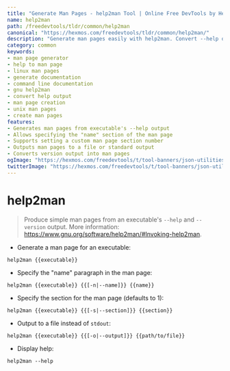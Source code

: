 ```yaml
---
title: "Generate Man Pages - help2man Tool | Online Free DevTools by Hexmos"
name: help2man
path: /freedevtools/tldr/common/help2man
canonical: "https://hexmos.com/freedevtools/tldr/common/help2man/"
description: "Generate man pages easily with help2man. Convert --help output to manual pages. Free online tool, no registration required."
category: common
keywords:
- man page generator
- help to man page
- linux man pages
- generate documentation
- command line documentation
- gnu help2man
- convert help output
- man page creation
- unix man pages
- create man pages
features:
- Generates man pages from executable's --help output
- Allows specifying the "name" section of the man page
- Supports setting a custom man page section number
- Outputs man pages to a file or standard output
- Converts version output into man pages
ogImage: "https://hexmos.com/freedevtools/t/tool-banners/json-utilities-banner.png"
twitterImage: "https://hexmos.com/freedevtools/t/tool-banners/json-utilities-banner.png"
---
```


# help2man

> Produce simple man pages from an executable's `--help` and `--version` output.
> More information: <https://www.gnu.org/software/help2man/#Invoking-help2man>.

- Generate a man page for an executable:

`help2man {{executable}}`

- Specify the "name" paragraph in the man page:

`help2man {{executable}} {{[-n|--name]}} {{name}}`

- Specify the section for the man page (defaults to 1):

`help2man {{executable}} {{[-s|--section]}} {{section}}`

- Output to a file instead of `stdout`:

`help2man {{executable}} {{[-o|--output]}} {{path/to/file}}`

- Display help:

`help2man --help`
